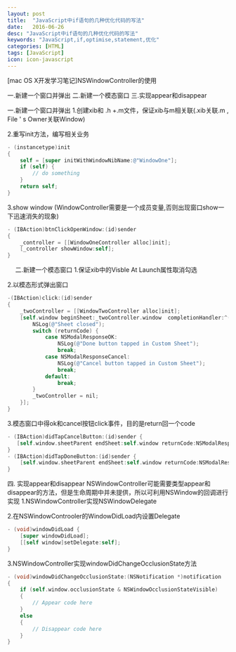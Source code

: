 ```yaml
---
layout: post
title:  "JavaScript中if语句的几种优化代码的写法"
date:   2016-06-26
desc: "JavaScript中if语句的几种优化代码的写法"
keywords: "JavaScript,if,optimise,statement,优化"
categories: [HTML]
tags: [JavaScript]
icon: icon-javascript
---
```


[mac OS X开发学习笔记]NSWindowController的使用

一.新建一个窗口并弹出
二.新建一个模态窗口
三.实现appear和disappear

一.新建一个窗口并弹出
1.创建xib和 .h +.m文件，保证xib与m相关联(.xib关联.m , File ' s Owner关联Window)
 

2.重写init方法，编写相关业务<br />
``` objective-c
- (instancetype)init
{
    self = [super initWithWindowNibName:@"WindowOne"];
    if (self) {
        // do something
    }
    return self;
}
```

3.show window (WindowController需要是一个成员变量,否则出现窗口show一下迅速消失的现象)<br />
``` objective-c
- (IBAction)btnClickOpenWindow:(id)sender 
{
    _controller = [[WindowOneController alloc]init];
    [_controller showWindow:self];
}
```
 
二.新建一个模态窗口
1.保证xib中的Visble At Launch属性取消勾选
 

2.以模态形式弹出窗口
``` objective-c
-(IBAction)click:(id)sender
{
	_twoController = [[WindowTwoController alloc]init];
	[self.window beginSheet:_twoController.window  completionHandler:^(NSModalResponse returnCode) {
        NSLog(@"Sheet closed");
        switch (returnCode) {
            case NSModalResponseOK:
                NSLog(@"Done button tapped in Custom Sheet");
                break;
            case NSModalResponseCancel:
                NSLog(@"Cancel button tapped in Custom Sheet");
                break;
            default:
                break;
        }
        _twoController = nil;
    }];
}
```


3.模态窗口中得ok和cancel按钮click事件，目的是return回一个code
``` objective-c
- (IBAction)didTapCancelButton:(id)sender {
   [self.window.sheetParent endSheet:self.window returnCode:NSModalResponseCancel];
}
- (IBAction)didTapDoneButton:(id)sender {
    [self.window.sheetParent endSheet:self.window returnCode:NSModalResponseOK];
}
```

四. 实现appear和disappear
NSWindowController可能需要类型appear和disappear的方法，但是生命周期中并未提供，所以可利用NSWindow的回调进行实现
1.NSWindowController实现NSWindowDelegate

2.在NSWindowControoler的WindowDidLoad内设置Delegate
``` objective-c
- (void)windowDidLoad {
    [super windowDidLoad];
    [[self window]setDelegate:self];
}
```


3.NSWindowController实现windowDidChangeOcclusionState方法
``` objective-c
- (void)windowDidChangeOcclusionState:(NSNotification *)notification
{
    if (self.window.occlusionState & NSWindowOcclusionStateVisible)
    {
        // Appear code here
    }
    else
    {
        // Disappear code here
    }
}
```
